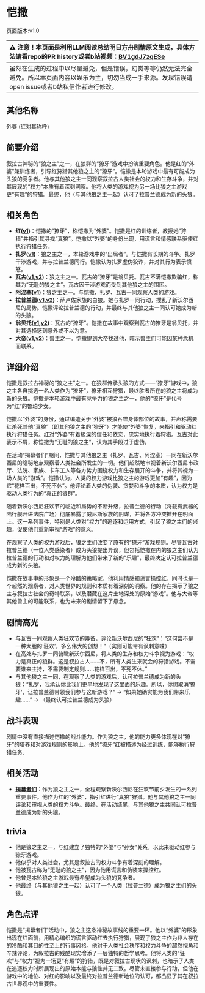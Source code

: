 # 恺撒
页面版本:v1.0
 

| :warning: 注意！本页面是利用LLM阅读总结明日方舟剧情原文生成，具体方法请看repo的PR history或者b站视频：[BV1gdJ7zqESe](https://www.bilibili.com/video/BV1gdJ7zqESe/)         |
|:----------------------------|
| 虽然在生成的过程中以尽量避免，但是错误，幻觉等等仍然无法完全避免。所以本页面内容以娱乐为主，切勿当成一手来源。发现错误请open issue或者b站私信作者进行修改。|



## 其他名称
外婆 (红对其称呼)
## 简要介绍
叙拉古神秘的“狼之主”之一，在狼群的“獠牙”游戏中扮演重要角色。他是红的“外婆”兼训练者，引导红狩猎其他狼之主的“獠牙”。恺撒是本轮游戏中最有可能成为头狼的竞争者。他与其他狼之主一同观察叙拉古人类社会的权力和生存斗争，并对其展现的“权力”本质有着深刻洞察。他将人类的游戏视为另一场比狼之主游戏更“有趣”的狩猎。最终，他（与其他狼之主一起）认可了拉普兰德成为新的头狼。
## 相关角色
-   **红([v1](char_144_red.md))**：恺撒的“獠牙”，称恺撒为“外婆”。恺撒是红的训练者，教授她“狩猎”并指引其寻找“真狼”。恺撒以“外婆”的身份出现，用谎言和情感联系驱使红执行狩猎任务。
-   **扎罗([v1](extended_char_zha_luo.md))**：狼之主之一，本轮游戏中的“出局者”。与恺撒有长期的斗争。扎罗干涉游戏，并与拉普兰德同行。恺撒认为扎罗虚伪狡诈，并对其行为表示愤怒。
-   **瓦古([v1](extended_char_wa_gu.md),[v2](../char_v3/extended_char_wa_gu.md))**：狼之主之一。瓦古的“獠牙”是翁贝托。瓦古不满恺撒欺骗红，称其为“无耻的狼之主”。瓦古因干涉游戏而受到其他狼之主的围困。
-   **阿涅塞([v1](extended_char_a_nie_sai.md))**：狼之主之一。与恺撒、扎罗、瓦古一同观察人类的游戏。
-   **拉普兰德([v1](char_140_whitew.md),[v2](../char_v3/char_140_whitew.md))**：萨卢佐家族的白狼。她与扎罗一同行动，搅乱了新沃尔西尼的局势。恺撒评论拉普兰德的行动，并最终与其他狼之主一同认可她成为新的头狼。
-   **翁贝托([v1](extended_char_weng_bei_tuo.md),[v2](../char_v3/extended_char_weng_bei_tuo.md))**：瓦古的“獠牙”。恺撒在故事中观察到瓦古的獠牙是翁贝托，并对其选择感到意外或不以为意。
-   **大帝([v1](extended_char_da_di.md),[v2](../char_v3/extended_char_da_di.md))**：兽主之一。恺撒提到大帝找过他，暗示兽主们可能因某种危机而联系。
## 详细介绍
恺撒是叙拉古神秘的“狼之主”之一。在狼群传承头狼的方式——“獠牙”游戏中，狼之主各自挑选一名人类作为“獠牙”，獠牙相互狩猎，最终胜者所在的狼之主将成为新的头狼。恺撒是本轮游戏中最有竞争力的狼之主之一，他的“獠牙”是代号为“红”的鲁珀少女。

恺撒以“外婆”的身份，通过编造关于“外婆”被狼吞噬身体部位的故事，并声称需要红杀死其他“真狼”（即其他狼之主的“獠牙”）才能使“外婆”恢复，来指引和驱动红执行狩猎任务。红对“外婆”有着极深的信任和依恋，忠实地执行着狩猎。瓦古对此表示不屑，称恺撒为“无耻的狼之主”，认为其手段过于虚伪。

在活动“揭幕者们”期间，恺撒与其他狼之主（扎罗、瓦古、阿涅塞）一同在新沃尔西尼的隐秘地点观察着人类社会所发生的一切。他们超然地审视着新沃尔西尼市政厅、法院、家族、卡车工人等各方势力围绕权力和生存展开的斗争，并将其视为一场人类的“游戏”。恺撒认为，人类的权力游戏比狼之主的游戏更加“有趣”，因为它“花样百出，不死不休”。他评论着人类的伪装、贪婪和斗争的本质，认为权力是驱动人类行为的“真正的狼群”。

随着新沃尔西尼狂欢节的临近和局势的不断升级，拉普兰德的行动（将载有武器的陆行舰开进法院广场）彻底暴露了威尼斯家族的阴谋，并将各方冲突摊开在明面上。这一系列事件，特别是人类对“权力”的追逐和运用方式，引起了狼之主们的兴趣，促使他们重新审视“游戏”的意义。

在观察了人类的权力游戏后，狼之主们改变了原有的“獠牙”游戏规则。尽管瓦古对拉普兰德（一位人类感染者）成为头狼提出异议，但包括恺撒在内的狼之主们认为拉普兰德的行动和对权力的理解为他们带来了新的“乐趣”，最终决定认可拉普兰德成为新的头狼。

恺撒在故事中的形象是一个冷酷的策略家，他利用情感和谎言操控红，同时也是一个超然的观察者，对人类世界的规则和本质有着深刻的洞察。他的存在揭示了狼之主与叙拉古社会的奇特联系，以及潜藏在这片土地深处的原始“游戏”。他与大帝等其他兽主的可能联系，也为未来的剧情留下了悬念。
## 剧情高光
-   与瓦古一同观察人类狂欢节的筹备，评论新沃尔西尼的“狂欢”：“这何尝不是一种大胆的‘狂欢’，多么伟大的创想！”（实则可能带有讽刺意味）
-   在高处与扎罗一同俯瞰新沃尔西尼，将人类的生存和权力斗争视为游戏：“权力是真正的狼群。这是叙拉古人......不，所有人类生来就会的狩猎游戏。不需要谁来主持，不需要制定规则......花样百出，不死不休。”
-   与其他狼之主一同，在观察了人类的游戏后，认可拉普兰德成为新的头狼：“扎罗，我承认你比我们更早地发现了这里面的乐趣。所以，你想取消‘獠牙’，让拉普兰德带领我们参与这新游戏？” -> “如果她确实能为我们带来乐趣......” -> （最终认可拉普兰德成为头狼）
## 战斗表现
剧情中没有直接描述恺撒的战斗能力。作为狼之主，他的能力更多体现在对“獠牙”的培养和对游戏规则的影响上。他的“獠牙”红被描述为经过训练，能够执行狩猎任务。
## 相关活动
-   **[揭幕者们](../stories/act38side.md)**：作为狼之主之一，全程观察新沃尔西尼在狂欢节前夕发生的一系列重要事件。他作为红的“外婆”，指引红进行“真狼”狩猎。他与其他狼之主一同评论和审视人类的权力斗争。最终，在活动结尾，与其他狼之主共同认可拉普兰德成为新的头狼。
## trivia
-   他是狼之主之一，与红建立了独特的“外婆”与“孙女”关系，以此来驱动红参与獠牙游戏。
-   他似乎对人类社会，尤其是叙拉古的权力斗争有着深刻的理解。
-   他被瓦古称为“无耻的狼之主”，因为他用谎言和伪装来操控红。
-   他曾是本轮狼之主游戏最有希望成为头狼的竞争者。
-   他最终（与其他狼之主一起）认可了一个人类（拉普兰德）成为狼之主们的头狼。
## 角色点评
恺撒是“揭幕者们”活动中，狼之主这条神秘故事线的重要一环。他以“外婆”的形象出现在红面前，用精心编织的谎言驱动红去执行狩猎，展现了狼之主作为非人存在的冷酷和其目的性至上的行事风格。他对于人类社会秩序和权力斗争的超然视角和辛辣评论，为叙拉古的残酷现实增添了一层独特的哲学思考。他将人类的“狂欢”与“权力”视为一场更“有趣”的狩猎，既是对叙拉古现状的讽刺，也暗示了人类在追逐权力时所展现出的原始本能与狼性并无二致。尽管未直接参与行动，但他在游戏中的地位、对红的影响以及最终对拉普兰德新地位的认可，都凸显了其在叙拉古世界观中的重要性。